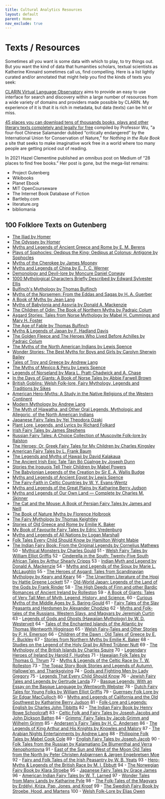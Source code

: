 ```yaml
---
title: Cultural Analytics Resources
layout: default
parent: Home
nav_exclude: true
---
```


# Texts / Resources

Sometimes all you want is some data with which to play, to try things out. But you want the kind of data that humanities scholars, textual scientists as Katherine Kinnaird sometimes call us, find compelling. Here is a list lightly curated and/or annotated that might help you find the kinds of texts you seek:

[CLARIN Virtual Language Observatory](https://vlo.clarin.eu/) aims to provide an easy to use interface for search and discovery within a large number of resources from a wide variety of domains and providers made possible by CLARIN. My experience of it is that it is rich in metadata, but data (texts) can be hit or miss.

[45 places you can download tens of thousands books, plays and other literary texts completely and legally for free](https://nothingintherulebook.com/2017/01/10/55-places-you-can-download-tens-of-thousands-books-plays-and-other-literary-texts-completely-legally-for-free/) compiled by Professor Wu, "a four-foot Chinese Salamander dubbed “critically endangered” by the International Union for Conservation of Nature," for _Nothing in the Rule Book_ a site that seeks to make imaginative work free in a world where too many people are getting priced out of reading.

In 2021 Hazel Clementine published an omnibus post on Medium of “28 places to find free books.” Her post is gone, but the mega-list remains: 

- Project Gutenberg
- Wikibooks
- Planet Ebook
- MIT OpenCourseware
- The Internet Book Database of Fiction
- Bartleby.com
- literature.org
- bibliomania

## 100 Folklore Texts on Gutenberg

-  [The Iliad by Homer](http://www.gutenberg.org/ebooks/6130) 
-  [The Odyssey by Homer](http://www.gutenberg.org/ebooks/1727) 
-  [Myths and Legends of Ancient Greece and Rome by E. M. Berens](http://www.gutenberg.org/ebooks/22381) 
-  [Plays of Sophocles: Oedipus the King; Oedipus at Colonus; Antigone by Sophocles](http://www.gutenberg.org/ebooks/31) 
-  [Myths of the Cherokee by James Mooney](http://www.gutenberg.org/ebooks/45634) 
-  [Myths and Legends of China by E. T. C. Werner](http://www.gutenberg.org/ebooks/15250) 
-  [Demonology and Devil-lore by Moncure Daniel Conway](http://www.gutenberg.org/ebooks/40686) 
-  [1000 Mythological Characters Briefly Described by Edward Sylvester Ellis](http://www.gutenberg.org/ebooks/42474) 
-  [Bulfinch's Mythology by Thomas Bulfinch](http://www.gutenberg.org/ebooks/4928) 
-  [Myths of the Norsemen: From the Eddas and Sagas by H. A. Guerber](http://www.gutenberg.org/ebooks/28497) 
-  [A Book of Myths by Jean Lang](http://www.gutenberg.org/ebooks/22693) 
-  [Myths of Babylonia and Assyria by Donald A. Mackenzie](http://www.gutenberg.org/ebooks/16653) 
-  [The Children of Odin: The Book of Northern Myths by Padraic Colum](http://www.gutenberg.org/ebooks/24737) 
-  [Asgard Stories: Tales from Norse Mythology by Mabel H. Cummings and Mary H. Foster](http://www.gutenberg.org/ebooks/37488) 
-  [The Age of Fable by Thomas Bulfinch](http://www.gutenberg.org/ebooks/4925) 
-  [Myths & Legends of Japan by F. Hadland Davis](http://www.gutenberg.org/ebooks/45723) 
-  [The Golden Fleece and The Heroes Who Lived Before Achilles by Padraic Colum](http://www.gutenberg.org/ebooks/37881) 
-  [The Myths of the North American Indians by Lewis Spence](http://www.gutenberg.org/ebooks/42390) 
-  [Wonder Stories: The Best Myths for Boys and Girls by Carolyn Sherwin Bailey](http://www.gutenberg.org/ebooks/35704) 
-  [Tales of Troy and Greece by Andrew Lang](http://www.gutenberg.org/ebooks/32326) 
-  [The Myths of Mexico & Peru by Lewis Spence](http://www.gutenberg.org/ebooks/53080) 
-  [Legends of Norseland by Mara L. Pratt-Chadwick and A. Chase](http://www.gutenberg.org/ebooks/48908) 
-  [In the Days of Giants: A Book of Norse Tales by Abbie Farwell Brown](http://www.gutenberg.org/ebooks/44622) 
-  [British Goblins: Welsh Folk-lore, Fairy Mythology, Legends and Traditions by Sikes](http://www.gutenberg.org/ebooks/34704) 
-  [American Hero-Myths: A Study in the Native Religions of the Western Continent](http://www.gutenberg.org/ebooks/11029) 
-  [Modern Mythology by Andrew Lang](http://www.gutenberg.org/ebooks/14576) 
-  [The Myth of Hiawatha, and Other Oral Legends, Mythologic and Allegoric, of the North American Indians](http://www.gutenberg.org/ebooks/21620) 
-  [Japanese Fairy Tales by Yei Theodora Ozaki](http://www.gutenberg.org/ebooks/4018) 
-  [Plant Lore, Legends, and Lyrics by Richard Folkard](http://www.gutenberg.org/ebooks/44638) 
-  [Irish Fairy Tales by James Stephens](http://www.gutenberg.org/ebooks/2892) 
-  [Russian Fairy Tales: A Choice Collection of Muscovite Folk-lore by Ralston](http://www.gutenberg.org/ebooks/22373) 
-  [The Heroes; Or, Greek Fairy Tales for My Children by Charles Kingsley](http://www.gutenberg.org/ebooks/677) 
-  [American Fairy Tales by L. Frank Baum](http://www.gutenberg.org/ebooks/4357) 
-  [The Legends and Myths of Hawaii by David Kalakaua](http://www.gutenberg.org/ebooks/56597) 
-  [The Ancient Irish Epic Tale Táin Bó Cúalnge by Joseph Dunn](http://www.gutenberg.org/ebooks/16464) 
-  [Stories the Iroquois Tell Their Children by Mabel Powers](http://www.gutenberg.org/ebooks/22096) 
-  [The Babylonian Legends of the Creation by Sir E. A. Wallis Budge](http://www.gutenberg.org/ebooks/9914) 
-  [Myths and Legends of Ancient Egypt by Lewis Spence](http://www.gutenberg.org/ebooks/43662) 
-  [The Fairy-Faith in Celtic Countries by W. Y. Evans-Wentz](http://www.gutenberg.org/ebooks/34853) 
-  [Myths and Legends of the Great Plains by Katharine Berry Judson](http://www.gutenberg.org/ebooks/22083) 
-  [Myths and Legends of Our Own Land — Complete by Charles M. Skinner](http://www.gutenberg.org/ebooks/6615) 
-  [The Cat and the Mouse: A Book of Persian Fairy Tales by James and Neill](http://www.gutenberg.org/ebooks/24473) 
-  [The Book of Nature Myths by Florence Holbrook](http://www.gutenberg.org/ebooks/22420) 
-  [The Fairy Mythology by Thomas Keightley](http://www.gutenberg.org/ebooks/41006) 
-  [Stories of Old Greece and Rome by Emilie K. Baker](http://www.gutenberg.org/ebooks/45489) 
-  [My Book of Favourite Fairy Tales by Edric Vredenburg](http://www.gutenberg.org/ebooks/15145) 
-  [Myths and Legends of All Nations by Logan Marshall](http://www.gutenberg.org/ebooks/20740) 
-  [Folk Tales Every Child Should Know by Hamilton Wright Mabie](http://www.gutenberg.org/ebooks/15164) 
-  [The Indian Fairy Book: From the Original Legends by Cornelius Mathews](http://www.gutenberg.org/ebooks/22248) 
50 -  [Mythical Monsters by Charles Gould](http://www.gutenberg.org/ebooks/40972) 
51 -  [Welsh Fairy Tales by William Elliot Griffis](http://www.gutenberg.org/ebooks/9368) 
52 -  [Cinderella in the South: Twenty-Five South African Tales by Arthur Shearly Cripps](http://www.gutenberg.org/ebooks/22886) 
53 -  [Indian Myth and Legend by Donald A. Mackenzie](http://www.gutenberg.org/ebooks/47228) 
54 -  [Myths and Legends of the Sioux by Marie L. McLaughlin](http://www.gutenberg.org/ebooks/341) 
55 -  [The Heroes of Asgard: Tales from Scandinavian Mythology by Keary and Keary](http://www.gutenberg.org/ebooks/41283) 
56 -  [The Unwritten Literature of the Hopi by Hattie Greene Lockett](http://www.gutenberg.org/ebooks/15888) 
57 -  [Old-World Japan: Legends of the Land of the Gods by Frank Rinder](http://www.gutenberg.org/ebooks/46863) 
58 -  [The High Deeds of Finn and other Bardic Romances of Ancient Ireland by Rolleston](http://www.gutenberg.org/ebooks/14749) 
59 -  [A Book of Giants: Tales of Very Tall Men of Myth, Legend, History, and Science.](http://www.gutenberg.org/ebooks/48763) 
60 -  [Curious Myths of the Middle Ages by S. Baring-Gould](http://www.gutenberg.org/ebooks/36127) 
61 -  [Fairy Tales of the Slav Peasants and Herdsmen by Alexander Chodzko](http://www.gutenberg.org/ebooks/25555) 
62 -  [Myths and Folk-tales of the Russians, Western Slavs, and Magyars by Jeremiah Curtin](http://www.gutenberg.org/ebooks/50011) 
63 -  [Legends of Gods and Ghosts (Hawaiian Mythology) by W. D. Westervelt](http://www.gutenberg.org/ebooks/39195) 
64 -  [Tales of the Enchanted Islands of the Atlantic by Thomas Wentworth Higginson](http://www.gutenberg.org/ebooks/7098) 
65 -  [Welsh Fairy-Tales and Other Stories by P. H. Emerson](http://www.gutenberg.org/ebooks/8675) 
66 -  [Children of the Dawn : Old Tales of Greece by E. F. Buckley](http://www.gutenberg.org/ebooks/40476) 
67 -  [Stories from Northern Myths by Emilie K. Baker](http://www.gutenberg.org/ebooks/46288) 
68 -  [Studies on the Legend of the Holy Grail by Alfred Trübner Nutt](http://www.gutenberg.org/ebooks/42205) 
69 -  [The Mythology of the British Islands by Charles Squire](http://www.gutenberg.org/ebooks/54616) 
70 -  [Legendary Heroes of Ireland by Harold F. Hughes](http://www.gutenberg.org/ebooks/50490) 
71 -  [Hawaiian Folk Tales by Thomas G. Thrum](http://www.gutenberg.org/ebooks/18450) 
72 -  [Myths & Legends of the Celtic Race by T. W. Rolleston](http://www.gutenberg.org/ebooks/34081) 
73 -  [The Topaz Story Book Stories and Legends of Autumn, Hallowe'en, and Thanksgiving](http://www.gutenberg.org/ebooks/51734) 
74 -  [Gods and Fighting Men by Lady Gregory](http://www.gutenberg.org/ebooks/14465) 
75 -  [Legends That Every Child Should Know](http://www.gutenberg.org/ebooks/6622) 
76 -  [Jewish Fairy Tales and Legends by Gertrude Landa](http://www.gutenberg.org/ebooks/26711) 
77 -  [Basque Legends; With an Essay on the Basque Language by Wentworth Webster](http://www.gutenberg.org/ebooks/34902) 
78 -  [Dutch Fairy Tales for Young Folks by William Elliot Griffis](http://www.gutenberg.org/ebooks/7871) 
79 -  [Guernsey Folk Lore by Sir Edgar MacCulloch](http://www.gutenberg.org/ebooks/52834) 
80 -  [Myths and Legends of California and the Old Southwest by Katharine Berry Judson](http://www.gutenberg.org/ebooks/2503) 
81 -  [Folk-Lore and Legends: English by Charles John Tibbitts](http://www.gutenberg.org/ebooks/47408) 
82 -  [The Indian Fairy Book by Henry Rowe Schoolcraft](http://www.gutenberg.org/ebooks/48469) 
83 -  [Celtic Folk and Fairy Tales by Joseph Jacobs and John Dickson Batten](http://www.gutenberg.org/ebooks/35862) 
84 -  [Grimms' Fairy Tales by Jacob Grimm and Wilhelm Grimm](http://www.gutenberg.org/ebooks/2591) 
85 -  [Andersen's Fairy Tales by H. C. Andersen](http://www.gutenberg.org/ebooks/1597) 
86 -  [The Legends of King Arthur and His Knights by Knowles and Malory](http://www.gutenberg.org/ebooks/12753) 
87 -  [The Arabian Nights Entertainments by Andrew Lang](http://www.gutenberg.org/ebooks/128) 
88 -  [Philippine Folk Tales by Mabel Cook Cole](http://www.gutenberg.org/ebooks/12814) 
89 -  [English Fairy Tales by Joseph Jacob](http://www.gutenberg.org/ebooks/7439) 
90 -  [Folk Tales from the Russian by Kalamatiano De Blumenthal and Verra Xenophontovna](http://www.gutenberg.org/ebooks/12851) 
91 -  [East of the Sun and West of the Moon Old Tales from the North by Peter Christen Asbjørnsen & Jørgen Engebretsen Moe](http://www.gutenberg.org/ebooks/30973) 
92 -  [Fairy and Folk Tales of the Irish Peasantry by W. B. Yeats](http://www.gutenberg.org/ebooks/33887) 
93 -  [Hero-Myths & Legends of the British Race by M. I. Ebbutt](http://www.gutenberg.org/ebooks/25502) 
94 -  [The Norwegian Fairy Book by Klara Stroebe](http://www.gutenberg.org/ebooks/38070) 
95 -  [Japanese Fairy Tales by Grace James](http://www.gutenberg.org/ebooks/35853) 
96 -  [American Indian Fairy Tales by W. T. Larned](http://www.gutenberg.org/ebooks/45279) 
97 -  [Wonder Tales from Many Lands by Katharine Pyle](http://www.gutenberg.org/ebooks/48351) 
98 -  [The Folk-Tales of the Magyars by Erdélyi, Kriza, Pap, Jones, and Kropf](http://www.gutenberg.org/ebooks/42981) 
99 -  [The Swedish Fairy Book by Stroebe, Hood, and Martens](http://www.gutenberg.org/ebooks/37193) 
100 -  [Welsh Folk-Lore by Elias Owen](http://www.gutenberg.org/ebooks/20096) 
